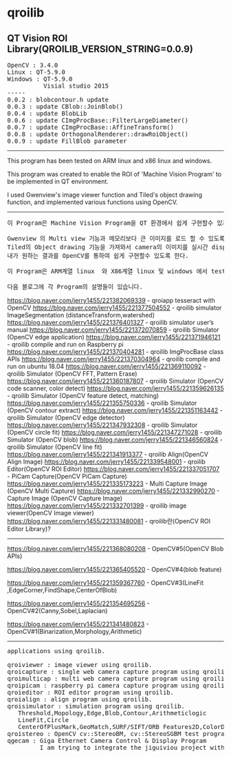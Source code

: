 # qroilib
QT Vision ROI Library(QROILIB_VERSION_STRING=0.0.9)
-----
<pre>
OpenCV : 3.4.0 
Linux : QT-5.9.0
Windows : QT-5.9.0
          Visial studio 2015
-----
0.0.2 : blobcontour.h update
0.0.3 : update CBlob::JoinBlob()
0.0.4 : update BlobLib
0.0.6 : update CImgProcBase::FilterLargeDiameter()
0.0.7 : update CImgProcBase::AffineTransform()
0.0.8 : update OrthogonalRenderer::drawRoiObject()
0.0.9 : update FillBlob parameter
</pre>
-----

This program has been tested on ARM linux and x86 linux and windows.

This program was created to enable the ROI of 'Machine Vision Program' to be implemented in QT environment.

I used Gwenview's image viewer function and Tiled's object drawing function, and implemented various functions using OpenCV.

-----
<pre>
이 Program은 Machine Vision Program을 QT 환경에서 쉽게 구현할수 있게 하기 위해 작성되었다.

Gwenview 의 Multi view 기능과 메모리보다 큰 이미지를 로드 할 수 있도록 작성된 이미지 viewer기능을 이용하고,
Tiled의 Object drawing 기능을 가져와서 camera의 이미지를 실시간 display하면서 vision ROI를 작성하여,
내가 원하는 결과를 OpenCV를 통하여 쉽게 구현할수 있도록 한다.

이 Program은 ARM계열 linux  와 X86계열 linux 및 windows 에서 test되었다.

다음 블로그에 각 Program의 설명들이 있습니다.
</pre>
https://blog.naver.com/jerry1455/221382069339 - qroiapp tesseract with OpenCV
https://blog.naver.com/jerry1455/221377504552 - qroilib simulator ImageSegmentation (distanceTransform,watershed)
https://blog.naver.com/jerry1455/221376401327 - qroilib simulator user’s manual
https://blog.naver.com/jerry1455/221372070859 - qroilib Simulator (OpenCV edge application)
https://blog.naver.com/jerry1455/221371946121 - qroilib compile and run on Raspberry pi
https://blog.naver.com/jerry1455/221370404281 - qroilib ImgProcBase class APIs
https://blog.naver.com/jerry1455/221370304964 - qroilib compile and run on ubuntu 18.04
https://blog.naver.com/jerry1455/221369110092 - qroilib Simulator (OpenCV FFT, Pattern Erase)
https://blog.naver.com/jerry1455/221360187807 - qroilib Simulator (OpenCV code scanner, color detect)
https://blog.naver.com/jerry1455/221359626135 - qroilib Simulator (OpenCV feature detect, matching)
https://blog.naver.com/jerry1455/221355750336 - qroilib Simulator (OpenCV contour extract)
https://blog.naver.com/jerry1455/221351163442 - qroilib Simulator (OpenCV edge detector)
https://blog.naver.com/jerry1455/221347932308 - qroilib Simulator (OpenCV circle fit)
https://blog.naver.com/jerry1455/221347271028 - qroilib Simulator (OpenCV blob)
https://blog.naver.com/jerry1455/221346560824 - qroilib Simulator (OpenCV line fit)
https://blog.naver.com/jerry1455/221341913377 - qroilib Align(OpenCV Align Image)
https://blog.naver.com/jerry1455/221339548001 - qroilib Editor(OpenCV ROI Editor)
https://blog.naver.com/jerry1455/221337051707 - PiCam Capture(OpenCV PiCam Capture)
https://blog.naver.com/jerry1455/221335173223 - Multi Capture Image (OpenCV Multi Capture)
https://blog.naver.com/jerry1455/221332990270 - Capture Image (OpenCV Capture Image)
https://blog.naver.com/jerry1455/221332701399 - qroilib image viewer(OpenCV Image viewer)
https://blog.naver.com/jerry1455/221331480081 - qroilib란(OpenCV ROI Editor Library)?

-----
https://blog.naver.com/jerry1455/221368080208 - OpenCV#5(OpenCV Blob APIs)</p>
https://blog.naver.com/jerry1455/221365405520 - OpenCV#4(blob feature)</p>
https://blog.naver.com/jerry1455/221359367760 - OpenCV#3(LineFit ,EdgeCorner,FindShape,CenterOfBlob)</p>
https://blog.naver.com/jerry1455/221354695256 - OpenCV#2(Canny,Sobel,Laplacian)</p>
https://blog.naver.com/jerry1455/221341480823 - OpenCV#1(Binarization,Morphology,Arithmetic)</p>

-----

<pre>
applications using qroilib.

qroiviewer : image viewer using qroilib.
qroicapture : single web camera capture program using qroilib.
qroimulticap : multi web camera capture program using qroilib.
qroipicam : raspberry pi camera capture program using qroilib.
qroieditor : ROI editor program using qroilib.
qroialign : align program using qroilib.
qroisimulator : simulation program using qroilib.
   Threshold,Mopology,Edge,Blob,Contour,Arithmeticlogic
   LineFit,Circle
   CenterOfPlusMark,GeoMatch,SURF/SIFT/ORB Features2D,ColorDetect
qroistereo : OpenCV cv::StereoBM, cv::StereoSGBM test program using qroilib
qgecam : Giga Ethernet Camera Control & Display Program
         I am trying to integrate the jiguiviou project with qroilib.
</pre>

